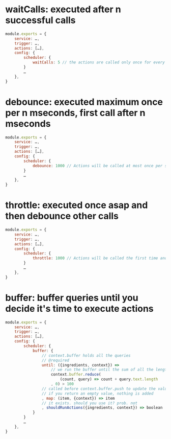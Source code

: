 
# waitCalls: executed after n successful calls

```javascript
module.exports = {
    service: …,
    trigger: …,
    actions: […],
    config: {
        scheduler: {
            waitCalls: 5 // the actions are called only once for every 5 successful events
        }
        …
    },
}
```


# debounce: executed maximum once per n mseconds, first call after n mseconds

```javascript
module.exports = {
    service: …,
    trigger: …,
    actions: […],
    config: {
        scheduler: {
            debounce: 1000 // Actions will be called at most once per second. First call after 1second
        }
        …
    },
}
```

# throttle: executed once asap and then debounce other calls

```javascript
module.exports = {
    service: …,
    trigger: …,
    actions: […],
    config: {
        scheduler: {
            throttle: 1000 // Actions will be called the first time and then at most once per second for subsequent calls.
        }
        …
    },
}
```

# buffer: buffer queries until you decide it's time to execute actions

```javascript
module.exports = {
    service: …,
    trigger: …,
    actions: […],
    config: {
        scheduler: {
            buffer: {
                // context.buffer holds all the queries
                // @required
                until: ({ingredients, context}) =>
                    // we run the buffer until the sum of all the length of all messages is above 100 characters
                    context.buffer.reduce(
                        (count, query) => count + query.text.length
                    , 0) > 100
                // called before context.buffer.push to update the value of the added query
                // if you return an empty value, nothing is added
                , map: (item, {context}) => item
                // it exists. should you use it? prob. not
                , shouldRunActions({ingredients, context}) => boolean
            }
        }
        …
    },
}
```